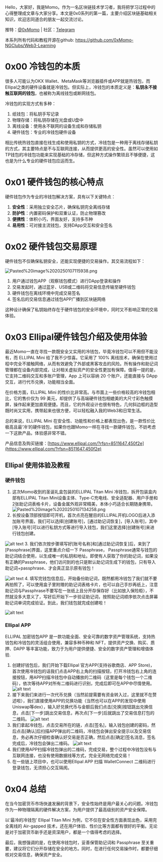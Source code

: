 
Hello，大家好，我是Momo。作为一名区块链技术学习者，我将把学习过程中的心得整理成文章与大家分享。本文是0x0系列的第一篇，主要介绍区块链基础相关知识，欢迎志同道合的朋友一起交流讨论。

推特：[@0xMomo](https://x.com/0xmomonifty) | 社区：[Telegram](https://t.co/JQ78TtwxeJ)

本系列所有代码和教程开源在github: https://github.com/0xMomo-NGClubs/Web3-Learning

# 0x00 冷钱包的本质

很多人可能认为OKX Wallet、MetaMask等浏览器插件或APP就是热钱包，而Ellipal之类的硬件设备就是冷钱包。但实际上，冷钱包的本质定义是：**私钥永不接触互联网的钱包**，也被称为离线钱包或断网钱包。

冷钱包的实现方式有多种：
1. 纸钱包：将私钥手写记录
2. 物理存储：将私钥存储在光盘或U盘中
3. 离线设备：使用永不联网的设备生成和存储私钥
4. 硬件钱包：专业的冷钱包硬件设备

相比传统热钱包直接在线生成和使用私钥的方式，冷钱包是一种用于离线存储私钥的方式，其主要特点是不与互联网连接，从而提供更高的安全性。虽然可以使用如TP钱包的冷钱包功能来实现基础的冷存储，但这种方式操作繁琐且不够便捷，这也是为什么专业的硬件钱包应运而生。

# 0x01 硬件钱包的核心特点

硬件钱包作为专业的冷钱包解决方案，具有以下关键特点：

1. **安全性**：采用独立安全芯片，确保私钥完全离线存储
2. **防护性**：内置密码保护和双重认证，防止物理篡改
3. **便携性**：体积小巧，界面友好，支持多币种
4. **易用性**：可对接主流钱包，支持DApp交互和安全签名

# 0x02 硬件钱包交易原理

硬件钱包不仅确保私钥安全，还能实现便捷的交易操作。其交易流程如下：

![Pasted%20image%2020250107115938.png](./img/Pasted%20image%2020250107115938.png)

1. 用户通过钱包APP（观察钱包模式）进行DApp登录和操作
2. 交易发起时，通过蓝牙、USB或二维码将交易信息传输至硬件钱包
3. 硬件钱包在离线环境中完成交易签名
4. 签名后的交易信息通过钱包APP广播到区块链网络

这种设计确保了私钥始终存在于硬件钱包的安全环境中，同时又不影响正常的交易体验。

# 0x03 Ellipal硬件钱包介绍及使用体验

最近Momo一直在寻找一款既安全又实用的冷钱包，毕竟冷钱包可以不用但不能没有，而 ELLIPAL Mini 给了我不少惊喜。它采用了 100% 离线技术，确保在使用过程中完全不接触网络，从而有效避免了外部或黑客攻击的风险。所有操作和助记词管理都在设备内部完成，让对相关虚拟资产的安全性更加有保障。值得一提的是，它支持二维码交互和多账户管理，App 上可以容纳 20 个账户，还能直接与 DApp 交互，进行代币兑换，功能相当全面。

在价格方面，ELLIPAL Mini 的性价比非常高。与市面上一些价格较高的冷钱包相比，它的售价仅为 99 美元，却提供了与高端硬件钱包相媲美的大尺寸彩色触摸屏，操作起来更加直观便捷。而且，它的外观设计也很有特色，几何斜边框的造型既时尚又实用，携带起来也很方便，可以轻松融入我的Web3和日常生活。

总的来说，ELLIPAL Mini 在安全性、功能性和价格上都表现出色，是一款性价比极高且最‘冷’的硬件钱包，如果你也跟Momo一样在寻找一款硬件钱包，不妨考虑一下这款产品，体验感非常不错。

产品信息及购买链接：[https://www.ellipal.com/?rfsn=8511647.450f2e](https://www.ellipal.com/?rfsn=8511647.450f2e)
## Ellipal 使用体验及教程

### 硬件钱包

1. 这次Momo收到的圣诞礼盒包装的ELLIPAL Titan Mini 冷钱包，拆开包装盒内部有ELLIPAL Titan Mini设备主体、Type-C充电线、安全适配器、用户手册和2张助记词表格卡片，设备金属外观非常精美，本体小巧适合长期随身携带。
![Pasted%20image%2020250107134258.png](./img/Pasted%20image%2020250107134258.png)
2. 长按设备顶部按钮即可开机，首次点亮在醒目的ELLIPAL开机LOGO后进入添加账号界面，我们可以选择[创建账号]，[通过助记词恢复]，[导入账号]，其中[导入账号]可以进行私钥方式等进行导入钱包，我们这里选择[创建账号]来进行钱包创建。

![alt text](./img/2.png)
3. 我们依次按步骤填写好[账号名称]和[通过助记词恢复]后，来到了[Passphrase]界面，这里重点介绍一下 Passphrase， Passphrase通常与钱包的助记词结合使用，以生成唯一的私钥和地址。即使有人获取了你的助记词，如果没有正确的Passphrase，他们访问到的也只是默认助记词生成下的钱包，只有导入助记词+passphrase、才会真正显示原有钱包！

![alt text](./img/3.png)
4. 填写完钱包信息后，开始备份助记词，既然都用冷钱包了我们就不要再拍照了，可以使用盒子里附赠的助记词表格卡片，也可以自己手抄再纸上，注意助记词与Passphrase不要写在一张纸上且分开存保存好（比如放入保险柜），不然就没多大意义了，写好后开始下一步验证助记词，按照助记词顺序依次点击屏幕助记词单词完成验证。到此，我们钱包就完成创建啦！

![alt text](./img/4.png)

### Ellipal APP

ELLIPAL 加密钱包APP 是一款功能全面、安全可靠的数字资产管理系统，支持热钱包和冷钱包的灵活组合使用，兼容多种币种和 NFT，提供资产交换、购买、质押、DAPP 等丰富功能，致力于为用户提供便捷、安全的数字资产管理和增值体验.

1. 创建好钱包后，我们开始下载Ellipal 官方APP(支持谷歌商店、APP Store)，首次使用冷钱包的话我们点击APP右上角的扫描按钮，打开冷钱包右上角的连接按钮，用APP扫描冷钱包中自动播放的二维码（这里是每个钱包一个二维码），依次等待APP对所有二维码进行识别，完成后即可在APP中尽情使用。
![alt text](./img/image.png)
2. 接下来我们来进行一次代币兑换（当然前提需要有资金转入过，这里就不在赘述啦），我们直接使用APP的兑换功能（当然也可以在APP的发现中使用Uniswap等dex），输入好兑换代币与金额后我们点击[兑换]按钮跳出兑换信息，点击[下一步]跳出交易信息，再次点[下一步]后就跳出了交易信息打包的二维码。
![alt text](./img/6.png)
3. 我们拿起冷钱包，点击交易所在的链，点击[签名]，输入钱包创建的密码，然后点击[确认]后扫描APP弹出的二维码，冷钱包会弹出安全提示以及交易信息，务必再次仔细检查确认好交易是否正确，然后点击[确定]签名消息，签名完成后，冷钱包会弹出二维码。
![alt text](./img/7.png)
4. 我们使用APP扫描冷钱包弹出的二维码，完成交易，整个过程中冷钱包没有与互联网连接，也没有使用数据线等方式，完全无网络完成交易！
5. 在一些链上项目中，也可以使用Ellipal APP 扫描 WalletConnect 二维码进行登录钱包，无须担心交互隔阂。


# 0x04 总结

在当今加密货币市场快速发展的背景下，安全性始终是用户最关心的问题。冷钱包作为一种物理隔离的硬件解决方案，为用户提供了最高级别的资产安全保障。

以‘最冷的冷钱包’ Ellipal Titan Mini 为例，它不仅在安全性方面表现出色，采用完全离线的 Air-gapped 技术，还在用户体验、性价比等方面都有很好的平衡。无论是对于加密货币新手还是资深用户，都是一个值得考虑的选择。

最后，我想强调的是，在使用冷钱包时，妥善保管助记词和 Passphrase 至关重要，建议将它们分开存储在安全的地方。同时，在进行任何交易操作时，都要仔细核对交易信息，确保资产安全。



